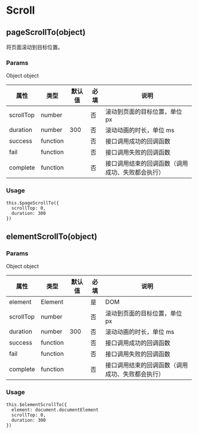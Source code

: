 # Scroll

## pageScrollTo(object)

将页面滚动到目标位置。

### Params

Object object

| 属性      | 类型     | 默认值 | 必填 | 说明                                             |
| --------- | -------- | ------ | ---- | ------------------------------------------------ |
| scrollTop | number   |        | 否   | 滚动到页面的目标位置，单位 px                    |
| duration  | number   | 300    | 否   | 滚动动画的时长，单位 ms                          |
| success   | function |        | 否   | 接口调用成功的回调函数                           |
| fail      | function |        | 否   | 接口调用失败的回调函数                           |
| complete  | function |        | 否   | 接口调用结束的回调函数（调用成功、失败都会执行） |

### Usage

```
this.$pageScrollTo({
  scrollTop: 0,
  duration: 300
})
```

## elementScrollTo(object)

### Params

Object object

| 属性      | 类型     | 默认值 | 必填 | 说明                                             |
| --------- | -------- | ------ | ---- | ------------------------------------------------ |
| element   | Element  |        | 是   | DOM                                              |
| scrollTop | number   |        | 否   | 滚动到页面的目标位置，单位 px                    |
| duration  | number   | 300    | 否   | 滚动动画的时长，单位 ms                          |
| success   | function |        | 否   | 接口调用成功的回调函数                           |
| fail      | function |        | 否   | 接口调用失败的回调函数                           |
| complete  | function |        | 否   | 接口调用结束的回调函数（调用成功、失败都会执行） |

### Usage

```
this.$elementScrollTo({
  element: document.documentElement
  scrollTop: 0,
  duration: 300
})
```
